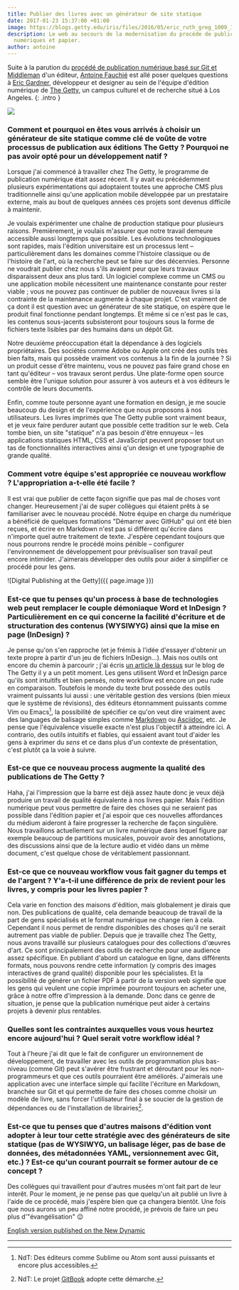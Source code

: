 ```yaml
---
title: Publier des livres avec un générateur de site statique
date: 2017-01-23 15:37:00 +01:00
image: https://blogs.getty.edu/iris/files/2016/05/eric_ruth_greg_1009_1200.jpg
description: Le web au secours de la modernisation du procéde de publication de livres
  numériques et papier.
author: antoine
---
```


Suite à la parution du [procédé de publication numérique basé sur Git et Middleman](http://blogs.getty.edu/iris/an-editors-view-of-digital-publishing/) d'un éditeur, [Antoine Fauchié](https://www.quaternum.net/) est allé poser quelques questions à [Eric Gardner](http://egardner.github.io/), développeur et designer au sein de l'équipe d'édition numérique de [The Getty](https://getty.edu/), un campus culturel et de recherche situé à Los Angeles.
{: .intro }

![](https://thenewdynamic.imgix.net/getty-museum-ancient-terracottas-1600.jpg?w=785)

### Comment et pourquoi en êtes vous arrivés à choisir un générateur de site statique comme clé de voûte de votre processus de publication aux éditions The Getty ? Pourquoi ne pas avoir opté pour un développement natif&nbsp;?

Lorsque j'ai commencé à travailler chez The Getty, le programme de publication numérique était assez récent. Il y avait eu précédemment plusieurs expérimentations qui adoptaient toutes une approche CMS plus traditionnelle ainsi qu'une application mobile développée par un prestataire externe, mais au bout de quelques années ces projets sont devenus difficile à maintenir.

Je voulais expérimenter une chaîne de production statique pour plusieurs raisons. Premièrement, je voulais m'assurer que notre travail demeure accessible aussi longtemps que possible. Les évolutions technologiques sont rapides, mais l'édition universitaire est un processus lent – particulièrement dans les domaines comme l'histoire classique ou de l'histoire de l'art, où la recherche peut se faire sur des décennies. Personne ne voudrait publier chez nous s'ils avaient peur que leurs travaux disparaissent deux ans plus tard. Un logiciel complexe comme un CMS ou une application mobile nécessitent une maintenance constante pour rester viable ; vous ne pouvez pas continuer de publier de nouveaux livres si la contrainte de la maintenance augmente à chaque projet. C'est vraiment de ça dont il est question avec un générateur de site statique, on espère que le produit final fonctionne pendant longtemps. Et même si ce n'est pas le cas, les contenus sous-jacents subsisteront pour toujours sous la forme de fichiers texte lisibles par des humains dans un dépôt Git.

Notre deuxième préoccupation était la dépendance à des logiciels propriétaires. Des sociétés comme Adobe ou Apple ont créé des outils très bien faits, mais qui possède vraiment vos contenus à la fin de la journée ? Si un produit cesse d'être maintenu, vous ne pouvez pas faire grand chose en tant qu'éditeur – vos travaux seront perdus. Une plate-forme open source semble être l'unique solution pour assurer à vos auteurs et à vos éditeurs le contrôle de leurs documents.

Enfin, comme toute personne ayant une formation en design, je me soucie beaucoup du design et de l'expérience que nous proposons à nos utilisateurs. Les livres imprimés que The Getty publie sont vraiment beaux, et je veux faire perdurer autant que possible cette tradition sur le web. Cela tombe bien, un site "statique" n'a pas besoin d'être ennuyeux – les applications statiques HTML, CSS et JavaScript peuvent proposer tout un tas de fonctionnalités interactives ainsi q'un design et une typographie de grande qualité.

### Comment votre équipe s'est appropriée ce nouveau workflow ? L'appropriation a-t-elle été facile ?

Il est vrai que publier de cette façon signifie que pas mal de choses vont changer. Heureusement j'ai de super collègues qui étaient prêts à se familiariser avec le nouveau procédé. Notre équipe en charge du numérique a bénéficié de quelques formations "Démarrer avec GitHub" qui ont été bien reçues, et écrire en Markdown n'est pas si différent qu'écrire dans n'importe quel autre traitement de texte. J'espère cependant toujours que nous pourrons rendre le procédé moins pénible – configurer l'environnement de développement pour prévisualiser son travail peut encore intimider. J'aimerais développer des outils pour aider à simplifier ce procédé pour les gens.

![Digital Publishing at the Getty]({{ page.image }})

### Est-ce que tu penses qu'un process à base de technologies web peut remplacer le couple démoniaque Word et InDesign ? Particulièrement en ce qui concerne la facilité d'écriture et de structuration des contenus (WYSIWYG) ainsi que la mise en page (InDesign) ?

Je pense qu'on s'en rapproche (et je frémis à l'idée d'essayer d'obtenir un texte propre à partir d'un jeu de fichiers InDesign…). Mais nos outils ont encore du chemin à parcourir ; j'ai écris [un article là dessus](http://blogs.getty.edu/iris/digital-publishing-needs-new-tools/) sur le blog de The Getty il y a un petit moment. Les gens utilisent Word et InDesign parce qu'ils sont intuitifs et bien pensés, notre workflow est encore un peu rude en comparaison. Toutefois le monde du texte brut possède des outils vraiment puissants lui aussi : une véritable gestion des versions (bien mieux que le système de révisions), des éditeurs étonnamment puissants comme Vim ou Emacs[^1], la possibilité de spécifier ce qu'on veut dire vraiment avec des languages de balisage simples comme [Markdown](https://learnxinyminutes.com/docs/fr-fr/markdown/) ou [Asciidoc](https://learnxinyminutes.com/docs/asciidoc/), etc. Je pense que l'équivalence visuelle exacte n'est plus l'objectif à atteindre ici. A contrario, des outils intuitifs et fiables, qui essaient avant tout d'aider les gens à exprimer du *sens* et ce dans plus d'un contexte de présentation, c'est plutôt ça la voie à suivre.

### Est-ce que ce nouveau process augmente la qualité des publications de The Getty ?

Haha, j'ai l'impression que la barre est déjà assez haute donc je veux déjà produire un travail de qualité équivalente à nos livres papier. Mais l'édition numérique peut vous permettre de faire des choses qui ne seraient pas possible dans l'édition papier et j'ai espoir que ces nouvelles affordances du médium aideront à faire progresser la recherche de façon singulière. Nous travaillons actuellement sur un livre numérique dans lequel figure par exemple beaucoup de partitions musicales, pouvoir avoir des annotations, des discussions ainsi que de la lecture audio et vidéo dans un même document, c'est quelque chose de véritablement passionnant.

### Est-ce que ce nouveau workflow vous fait gagner du temps et de l'argent ? Y'a-t-il une différence de prix de revient pour les livres, y compris pour les livres papier ?

Cela varie en fonction des maisons d'édition, mais globalement je dirais que non. Des publications de qualité, cela demande beaucoup de travail de la part de gens spécialisés et le format numérique ne change rien à cela. Cependant il nous permet de rendre disponibles des choses qu'il ne serait autrement pas viable de publier. Depuis que je travaille chez The Getty, nous avons travaillé sur plusieurs catalogues pour des collections d'œuvres d'art. Ce sont principalement des outils de recherche pour une audience assez spécifique. En publiant d'abord un catalogue en ligne, dans différents formats, nous pouvons rendre cette information (y compris des images interactives de grand qualité) disponible pour les spécialistes. Et la possibilité de générer un fichier PDF à partir de la version web signifie que les gens qui veulent une copie imprimée pourront toujours en acheter une, grâce à notre offre d'impression à la demande. Donc dans ce genre de situation, je pense que la publication numérique peut aider à certains projets à devenir plus rentables.

### Quelles sont les contraintes auxquelles vous vous heurtez encore aujourd'hui ? Quel serait votre workflow idéal ?

Tout à l'heure j'ai dit que le fait de configurer un environnement de développement, de travailler avec les outils de programmation plus bas-niveau (comme Git) peut s'avérer être frustrant et déroutant pour les non-programmeurs et que ces outils pourraient être améliorés. J'aimerais une application avec une interface simple qui facilite l'écriture en Markdown, branchée sur Git et qui permette de faire des choses comme choisir un modèle de livre, sans forcer l'utilisateur final à se soucier de la gestion de dépendances ou de l'installation de librairies[^2].

### Est-ce que tu penses que d'autres maisons d'édition vont adopter à leur tour cette stratégie avec des générateurs de site statique (pas de WYSIWYG, un balisage léger, pas de base de données, des métadonnées YAML, versionnement avec Git, etc.) ? Est-ce qu'un courant pourrait se former autour de ce concept ?

Des collègues qui travaillent pour d'autres musées m'ont fait part de leur interêt. Pour le moment, je ne pense pas que quelqu'un ait publié un livre à l'aide de ce procédé, mais j'espère bien que ça changera bientôt. Une fois que nous aurons un peu affiné notre procédé, je prévois de faire un peu plus d'"évangélisation" 😉

[English version published on the New Dynamic](https://www.thenewdynamic.org/article/2017/01/26/interview-with-eric-gardner-getty/)

---

[^1]: NdT: Des éditeurs comme Sublime ou Atom sont aussi puissants et encore plus accessibles.
[^2]: NdT: Le projet [GitBook](https://www.gitbook.com) adopte cette démarche.
